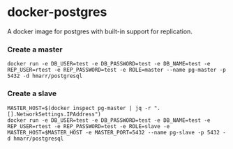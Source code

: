 # docker-postgres

A docker image for postgres with built-in support for replication.

### Create a master

```
docker run -e DB_USER=test -e DB_PASSWORD=test -e DB_NAME=test -e REP_USER=rtest -e REP_PASSWORD=test -e ROLE=master --name pg-master -p 5432 -d hmarr/postgresql
```

### Create a slave

```
MASTER_HOST=$(docker inspect pg-master | jq -r ".[].NetworkSettings.IPAddress")
docker run -e DB_USER=test -e DB_PASSWORD=test -e DB_NAME=test -e REP_USER=rtest -e REP_PASSWORD=test -e ROLE=slave -e MASTER_HOST=$MASTER_HOST -e MASTER_PORT=5432 --name pg-slave -p 5432 -d hmarr/postgresql
```

